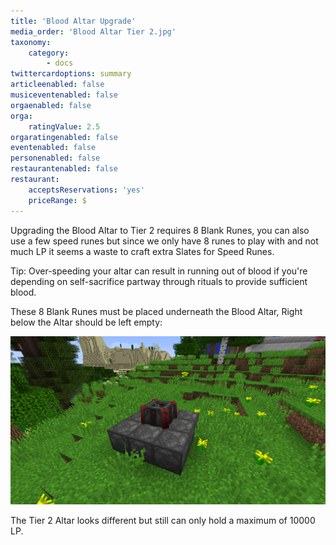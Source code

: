 ```yaml
---
title: 'Blood Altar Upgrade'
media_order: 'Blood Altar Tier 2.jpg'
taxonomy:
    category:
        - docs
twittercardoptions: summary
articleenabled: false
musiceventenabled: false
orgaenabled: false
orga:
    ratingValue: 2.5
orgaratingenabled: false
eventenabled: false
personenabled: false
restaurantenabled: false
restaurant:
    acceptsReservations: 'yes'
    priceRange: $
---
```


Upgrading the Blood Altar to Tier 2 requires 8 Blank Runes, you can also use a few speed runes but since we only have 8 runes to play with and not much LP it seems a waste to craft extra Slates for Speed Runes. 

Tip: Over-speeding your altar can result in running out of blood if you're depending on self-sacrifice partway through rituals to provide sufficient blood.

These 8 Blank Runes must be placed underneath the Blood Altar, Right below the Altar should be left empty:

![](Blood%20Altar%20Tier%202.jpg)

The Tier 2 Altar looks different but still can only hold a maximum of 10000 LP.